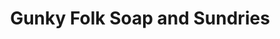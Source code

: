 ---
title: "Gunky Folk Soap and Sundries"
url: /madrid/gunky-folk-soap-and-sundries/
shop: beauty
---